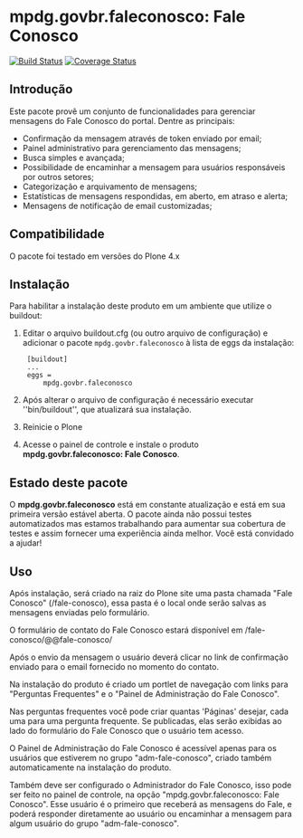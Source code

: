 mpdg.govbr.faleconosco: Fale Conosco
====================================

[![Build Status](https://travis-ci.org/Samuelbsb/mpdg-govbr-faleconosco.svg?branch=desenvolvimento)](https://travis-ci.org/Samuelbsb/mpdg-govbr-faleconosco)
[![Coverage Status](https://coveralls.io/repos/github/govbr/mpdg-govbr-faleconosco/badge.svg?branch=master)](https://coveralls.io/github/govbr/mpdg-govbr-faleconosco?branch=master)

Introdução
-----------

Este pacote provê um conjunto de funcionalidades para gerenciar mensagens do Fale Conosco do portal. Dentre as principais:

- Confirmação da mensagem através de token enviado por email;
- Painel administrativo para gerenciamento das mensagens;
- Busca simples e avançada;
- Possibilidade de encaminhar a mensagem para usuários responsáveis por outros setores;
- Categorização e arquivamento de mensagens;
- Estatísticas de mensagens respondidas, em aberto, em atraso e alerta;
- Mensagens de notificação de email customizadas;

Compatibilidade
---------------

O pacote foi testado em versões do Plone 4.x

Instalação
------------

Para habilitar a instalação deste produto em um ambiente que utilize o
buildout:

1. Editar o arquivo buildout.cfg (ou outro arquivo de configuração) e
   adicionar o pacote `mpdg.govbr.faleconosco` à lista de eggs da instalação:

        [buildout]
        ...
        eggs =
            mpdg.govbr.faleconosco

2. Após alterar o arquivo de configuração é necessário executar
   ''bin/buildout'', que atualizará sua instalação.

3. Reinicie o Plone

4. Acesse o painel de controle e instale o produto
**mpdg.govbr.faleconosco: Fale Conosco**.

Estado deste pacote
---------------------

O **mpdg.govbr.faleconosco** está em constante atualização e está em sua primeira versão estável aberta. O pacote ainda não possui testes automatizados mas estamos trabalhando para aumentar sua cobertura de testes e assim fornecer uma experiência ainda melhor. Você está convidado a ajudar!

Uso
---

Após instalação, será criado na raiz do Plone site uma pasta chamada "Fale Conosco" (/fale-conosco), essa pasta é o local onde serão salvas as mensagens enviadas pelo formulário.

O formulário de contato do Fale Conosco estará disponível em /fale-conosco/@@fale-conosco/

Após o envio da mensagem o usuário deverá clicar no link de confirmação enviado para o email fornecido no momento do contato.

Na instalação do produto é criado um portlet de navegação com links para "Perguntas Frequentes" e o "Painel de Administração do Fale Conosco".

Nas perguntas frequentes você pode criar quantas 'Páginas' desejar, cada uma para uma pergunta frequente. Se publicadas, elas serão exibidas ao lado do formulário do Fale Conosco que o usuário tem acesso.

O Painel de Administração do Fale Conosco é acessível apenas para os usuários que estiverem no grupo "adm-fale-conosco", criado também automaticamente na instalação do produto.

Também deve ser configurado o Administrador do Fale Conosco, isso pode ser feito no painel de controle, na opção "mpdg.govbr.faleconosco: Fale Conosco". Esse usuário é o primeiro que receberá as mensagens do Fale, e poderá responder diretamente ao usuário ou encaminhar a mensagem para algum usuário do grupo "adm-fale-conosco".
